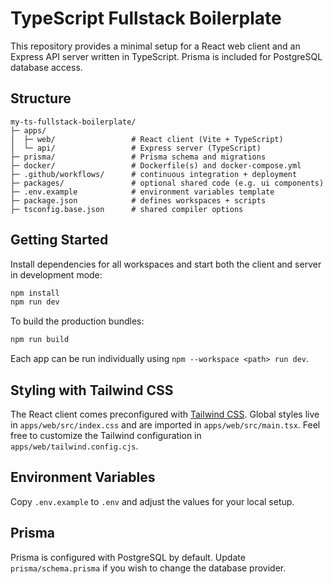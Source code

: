 # TypeScript Fullstack Boilerplate

This repository provides a minimal setup for a React web client and an Express API server written in TypeScript. Prisma is included for PostgreSQL database access.

## Structure

```
my-ts-fullstack-boilerplate/
├─ apps/
│  ├─ web/                 # React client (Vite + TypeScript)
│  └─ api/                 # Express server (TypeScript)
├─ prisma/                 # Prisma schema and migrations
├─ docker/                 # Dockerfile(s) and docker-compose.yml
├─ .github/workflows/      # continuous integration + deployment
├─ packages/               # optional shared code (e.g. ui components)
├─ .env.example            # environment variables template
├─ package.json            # defines workspaces + scripts
├─ tsconfig.base.json      # shared compiler options
```

## Getting Started

Install dependencies for all workspaces and start both the client and server in development mode:

```bash
npm install
npm run dev
```

To build the production bundles:

```bash
npm run build
```

Each app can be run individually using `npm --workspace <path> run dev`.

## Styling with Tailwind CSS

The React client comes preconfigured with [Tailwind CSS](https://tailwindcss.com).
Global styles live in `apps/web/src/index.css` and are imported in
`apps/web/src/main.tsx`. Feel free to customize the Tailwind configuration in
`apps/web/tailwind.config.cjs`.

## Environment Variables

Copy `.env.example` to `.env` and adjust the values for your local setup.

## Prisma

Prisma is configured with PostgreSQL by default. Update `prisma/schema.prisma` if you wish to change the database provider.

